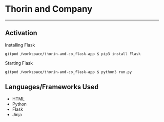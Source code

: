 # Thorin and Company
---


## Activation

Installing Flask
```
gitpod /workspace/thorin-and-co_flask-app $ pip3 install Flask
```
Starting Flask
```
gitpod /workspace/thorin-and-co_flask-app $ python3 run.py
```

## Languages/Frameworks Used
- HTML
- Python
- Flask 
- Jinja